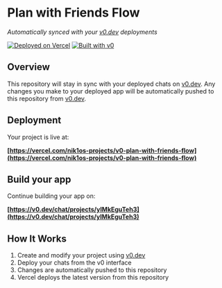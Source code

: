 # Plan with Friends Flow

*Automatically synced with your [v0.dev](https://v0.dev) deployments*

[![Deployed on Vercel](https://img.shields.io/badge/Deployed%20on-Vercel-black?style=for-the-badge&logo=vercel)](https://vercel.com/nik1os-projects/v0-plan-with-friends-flow)
[![Built with v0](https://img.shields.io/badge/Built%20with-v0.dev-black?style=for-the-badge)](https://v0.dev/chat/projects/yIMkEguTeh3)

## Overview

This repository will stay in sync with your deployed chats on [v0.dev](https://v0.dev).
Any changes you make to your deployed app will be automatically pushed to this repository from [v0.dev](https://v0.dev).

## Deployment

Your project is live at:

**[https://vercel.com/nik1os-projects/v0-plan-with-friends-flow](https://vercel.com/nik1os-projects/v0-plan-with-friends-flow)**

## Build your app

Continue building your app on:

**[https://v0.dev/chat/projects/yIMkEguTeh3](https://v0.dev/chat/projects/yIMkEguTeh3)**

## How It Works

1. Create and modify your project using [v0.dev](https://v0.dev)
2. Deploy your chats from the v0 interface
3. Changes are automatically pushed to this repository
4. Vercel deploys the latest version from this repository